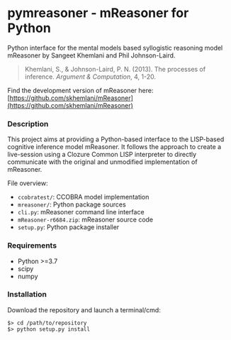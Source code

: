 pymreasoner - mReasoner for Python
==================================

Python interface for the mental models based syllogistic reasoning model mReasoner by Sangeet Khemlani and Phil Johnson-Laird.

> Khemlani, S., & Johnson-Laird, P. N. (2013). The processes of inference. *Argument & Computation*, 4, 1-20.

Find the development version of mReasoner here: [https://github.com/skhemlani/mReasoner](https://github.com/skhemlani/mReasoner)

### Description

This project aims at providing a Python-based interface to the LISP-based cognitive inference model mReasoner. It follows the approach to create a live-session using a Clozure Common LISP interpreter to directly communicate with the original and unmodified implementation of mReasoner.

File overview:

- `ccobratest/`: CCOBRA model implementation
- `mreasoner/`: Python package sources
- `cli.py`: mReasoner command line interface
- `mReasoner-r6684.zip`: mReasoner source code
- `setup.py`: Python package installer

### Requirements

- Python >=3.7
- scipy
- numpy

### Installation

Download the repository and launch a terminal/cmd:

```
$> cd /path/to/repository
$> python setup.py install
```
